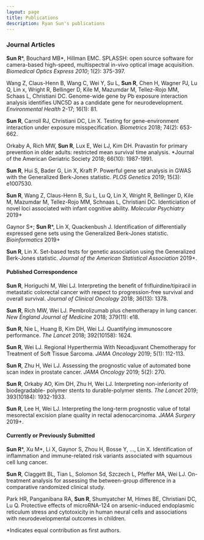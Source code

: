 ```yaml
---
layout: page
title: Publications
description: Ryan Sun's publications
---
```



### <a name="articles"></a>Journal Articles

**Sun R**\*, Bouchard MB\*, Hillman EMC.
SPLASSH: open source software for camera-based high-speed, multispectral in-vivo optical image acquisition. 
*Biomedical Optics Express 2010*; 1(2): 375-397.

Wang Z, Claus-Henn B, Wang C, Wei Y, Su L, **Sun R**, Chen H, Wagner PJ, Lu Q, Lin x, Wright R, Bellinger D, Kile M, Mazumdar M, Tellez-Rojo MM, Schaas L, Christiani DC. 
Genome-wide gene by Pb exposure interaction analysis identifies UNC5D as a candidate gene for neurodevelopment.
*Environmental Health* 2-17; 16(1): 81.

**Sun R**, Carroll RJ, Christiani DC, Lin X. Testing for gene-environment interaction under exposure misspecification.
*Biometrics* 2018; 74(2): 653-662.

Orkaby A, Rich MW, **Sun R**, Lux E, Wei LJ, Kim DH. Pravastin for primary prevention in older adults: restricted mean survival time analysis. 
*Journal of the American Geriatric Society 2018; 66(10): 1987-1991.

**Sun R**, Hui S, Bader G, Lin X, Kraft P. 
Powerful gene set analysis in GWAS with the Generalized Berk-Jones statistic. 
*PLOS Genetics* 2019; 15(3): e1007530.

**Sun R**, Wang Z, Claus-Henn B, Su L, Lu Q, Lin X, Wright R, Bellinger D, Kile M, Mazumdar M, Tellez-Rojo MM, Schnaas L, Christiani DC. 
Identiciation of novel loci associated with infant cognitive ability. 
*Molecular Psychiatry* 2019+

Gaynor S\*; **Sun R**\*, Lin X, Quackenbush J. Identification of differentially expressed gene sets using the Generalized Berk-Jones statistic.
*Bioinformatics* 2019+

**Sun R**, Lin X. Set-based tests for genetic association using the Generalized Berk-Jones statistic.
*Journal of the American Statistical Association* 2019+.

#### Published Correspondence

**Sun R**, Horiguchi M, Wei LJ.
Interpreting the benefit of frifluirdine/tipiracil in metastatic colorectal cancer with respect to progression-free survival and overall survival.
*Journal of Clinical Oncology* 2018; 36(13): 1378.

**Sun R**, Rich MW, Wei LJ.  Pembrolizumab plus chemotherapy in lung cancer.
*New England Journal of Medicine* 2018; 379(11): e18.

**Sun R**, Nie L, Huang B, Kim DH, Wei LJ. Quantifying immunoscore performance.
*The Lancet* 2018; 392(10158): 1624.

**Sun R**, Wei LJ. Regional Hyperthermia With Neoadjuvant Chemotherapy for Treatment of Soft Tissue Sarcoma.
*JAMA Oncology* 2019; 5(1): 112-113.

**Sun R**, Zhu H, Wei LJ. Assessing the prognostic value of automated bone scan index in prostate cancer.
*JAMA Oncology* 2019; 5(2): 270.

**Sun R**, Orkaby AO, Kim DH, Zhu H, Wei LJ. Interpreting non-inferiority of biodegradable- polymer stents to durable-polymer stents.
*The Lancet* 2019; 393(10184): 1932-1933.

**Sun R**, Lee H, Wei LJ. Interpreting the long-term prognostic value of total mesorectal excision plane quality in rectal adenocarcinoma.
*JAMA Surgery* 2019+.

#### Currently or Previously Submitted
**Sun R**\*, Xu M\*, Li X, Gaynor S, Zhou H, Bosse Y, ..., Lin X. Identification of inflammation and immune-related risk variants associated with squamous cell lung cancer.

**Sun R**, Claggett BL, Tian L, Solomon Sd, Szczech L, Pfeffer MA, Wei LJ. On- treatment analysis for assessing the between-group difference in a comparative randomized clinical study.

Park HR, Panganibana RA, **Sun R**, Shumyatcher M, Himes BE, Christiani DC, Lu Q. Protective effects of microRNA-124 on arsenic-induced endoplasmic reticulum stress and cytotoxicity in human neural cells and associations with neurodevelopmental outcomes in children.

\*Indicates equal contribution as first authors.









